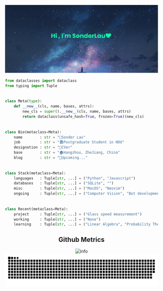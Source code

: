 <img src="https://raw.githubusercontent.com/sonderlau/sonderlau/main/imgs/banner.png">



```python
from dataclasses import dataclass
from typing import Tuple


class Meta(type):
    def __new__(cls, name, bases, attrs):
        new_cls = super().__new__(cls, name, bases, attrs)
        return dataclass(unsafe_hash=True, frozen=True)(new_cls)


class Bio(metaclass=Meta):
    name        : str = "🤝Sonder Lau"
    job         : str = "🏛Postgraduate Student in HDU"
    designation : str = "🔣CVer"
    base        : str = "🏠Hangzhou, ZheJiang, China"
    blog        : str = "🐚Upcoming..."


class Stack(metaclass=Meta):
    languages   : Tuple[str, ...] = ("Python", "Javascript")
    databases   : Tuple[str, ...] = ("SQLite", "")
    misc        : Tuple[str, ...] = ("MacOS", "Neovim")
    ongoing     : Tuple[str, ...] = ("Computer Vision", "Bot development")


class Recent(metaclass=Meta):
    project     : Tuple[str, ...] = ("Glass speed measurement")
    working     : Tuple[str, ...] = ("None")
    learning    : Tuple[str, ...] = ("Linear Algebra", "Probability Theory")
```

<h2 align="center">Github Metrics</h2>


<div align="center">
    <img src="https://github-readme-stats.vercel.app/api?username=SonderLau&show_icons=true&count_private=true&hide=prs&theme=react" alt="info" />
    <img src="https://raw.githubusercontent.com/sonderlau/sonderlau/2f094c013a2cd4e882136e56adff66e189c7b5ef/github-contribution-grid-snake.svg" />
</div>




  
